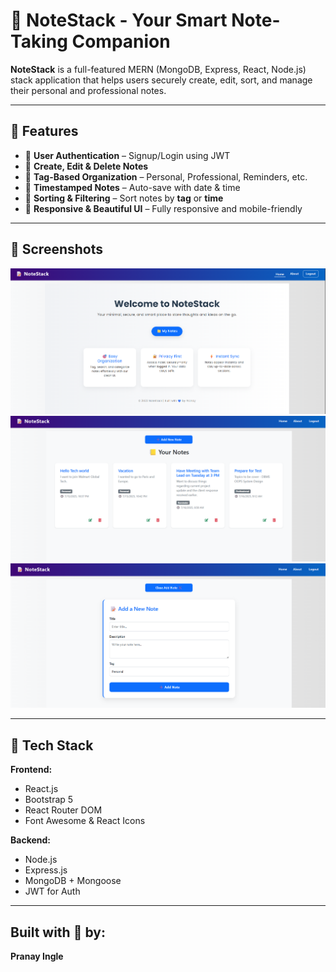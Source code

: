 # 📝 NoteStack - Your Smart Note-Taking Companion

**NoteStack** is a full-featured MERN (MongoDB, Express, React, Node.js) stack application that helps users securely create, edit, sort, and manage their personal and professional notes.

---

## 🚀 Features

- 🔐 **User Authentication** – Signup/Login using JWT
- 📝 **Create, Edit & Delete Notes**
- 🧠 **Tag-Based Organization** – Personal, Professional, Reminders, etc.
- 📅 **Timestamped Notes** – Auto-save with date & time
- 🔎 **Sorting & Filtering** – Sort notes by **tag** or **time**
- 🎨 **Responsive & Beautiful UI** – Fully responsive and mobile-friendly

---


## 📸 Screenshots


![landing](./B/assets/Landing.png) 
![dashboard](./B/assets/Notes.png) 
![edit](./B/assets/AddNote.png) 


---


## 🧰 Tech Stack

**Frontend:**
- React.js
- Bootstrap 5
- React Router DOM
- Font Awesome & React Icons

**Backend:**
- Node.js
- Express.js
- MongoDB + Mongoose
- JWT for Auth

---


## Built with 💖 by:

**Pranay Ingle**
